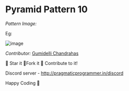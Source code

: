 # Pyramid Pattern 10

*Pattern Image:*

Eg:

![image](../../img/pyramidpattern10.PNG)

*Contributor:* [Gumidelli Chandrahas](https://github.com/Unknown-Cypher)

:star2: Star it :fork_and_knife:Fork it :handshake: Contribute to it!

Discord server  - http://pragmaticprogrammer.in/discord

Happy Coding :purple_heart: